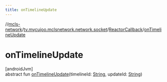 ```yaml
---
title: onTimelineUpdate
---
```

//[mcls-network](../../../index.html)/[tv.mycujoo.mclsnetwork.network.socket](../index.html)/[ReactorCallback](index.html)/[onTimelineUpdate](on-timeline-update.html)



# onTimelineUpdate



[androidJvm]\
abstract fun [onTimelineUpdate](on-timeline-update.html)(timelineId: [String](https://kotlinlang.org/api/latest/jvm/stdlib/kotlin/-string/index.html), updateId: [String](https://kotlinlang.org/api/latest/jvm/stdlib/kotlin/-string/index.html))




